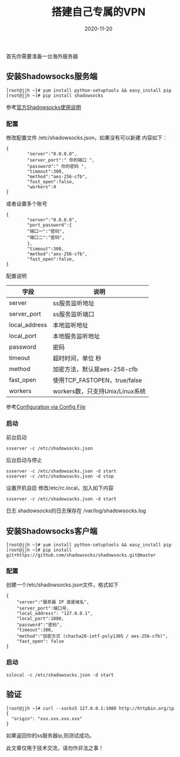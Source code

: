 ﻿---
title: 搭建自己专属的VPN
date: 2020-11-20
updated:
description:  谁能拒绝一个酷炫的vpn呢！
cover: https://pic.downk.cc/item/5fb8a386b18d62711340ad6a.jpg
tag:
  - Shadowsocks
categories:
  - VPN
---
首先你需要准备一台海外服务器
## 安装Shadowsocks服务端
```
[root@jjh ~]# yum install python-setuptools && easy_install pip
[root@jjh ~]# pip install shadowsocks
```
参考[官方Shadowsocks使用说明](https://github.com/shadowsocks/shadowsocks/wiki/Shadowsocks-%E4%BD%BF%E7%94%A8%E8%AF%B4%E6%98%8E)
### 配置
修改配置文件 /etc/shadowsocks.json，如果没有可以新建
内容如下：
```
{
        "server":"0.0.0.0",
        "server_port":" 你的端口 ",
        "password":" 你的密码 ",
        "timeout":300,
        "method":"aes-256-cfb",
        "fast_open":false,
        "workers":4
}
```
或者设置多个账号
```
{
        "server":"0.0.0.0",
        "port_password":{
        "端口一":"密码",
        "端口二":"密码",
        }，
        "timeout":300,
        "method":"aes-256-cfb",
        "fast_open":false,
}
```
配置说明

 |字段|说明|
 |----|----|
 |server|ss服务监听地址|
 |server_port|ss服务监听端口|
 |local_address|本地监听地址|
 |local_port|本地服务监听地址|
 |password|密码|
 |timeout|超时时间，单位 秒|
 |method|加密方法，默认是aes-256-cfb|
 |fast_open|使用TCP_FASTOPEN，true/false|
 |workers|workers数，只支持Unix/Linux系统|

参考[Configuration via Config File](https://github.com/shadowsocks/shadowsocks/wiki/Configuration-via-Config-File)
### 启动
前台启动
```
ssserver -c /etc/shadowsocks.json
```
后台启动与停止
```
ssserver -c /etc/shadowsacks.json -d start
ssserver -c /etc/shadowsacks.json -d stop
```
设置开机自启
修改/etc/rc.local，加入如下内容
```
ssserver -c /etc/shadowsacks.json -d start
```
日志
shadowsocks的日志保存在 /var/log/shadowsocks.log

## 安装Shadowsocks客户端
```
[root@jjh ~]# yum install python-setuptools && easy_install pip
[root@jjh ~]# pip install git+https://github.com/shadowsocks/shadowsocks.git@master
```
### 配置
创建一个/etc/shadowsocks.json文件，格式如下
```
{
    "server":"服务器 IP 或是域名",
    "server_port":端口号,
    "local_address": "127.0.0.1",
    "local_port":1080,
    "password":"密码",
    "timeout":300,
    "method":"加密方式 (chacha20-ietf-poly1305 / aes-256-cfb)",
    "fast_open": false
}
```
### 启动
```
sslocal -c /etc/shadowsocks.json -d start
```
## 验证
```
[root@jjh ~]# curl --socks5 127.0.0.1:1080 http://httpbin.org/ip
{
  "origin": "xxx.xxx.xxx.xxx"
}
```
如果返回你的ss服务器ip,则测试成功。

此文章仅用于技术交流，请勿作非法之事！
